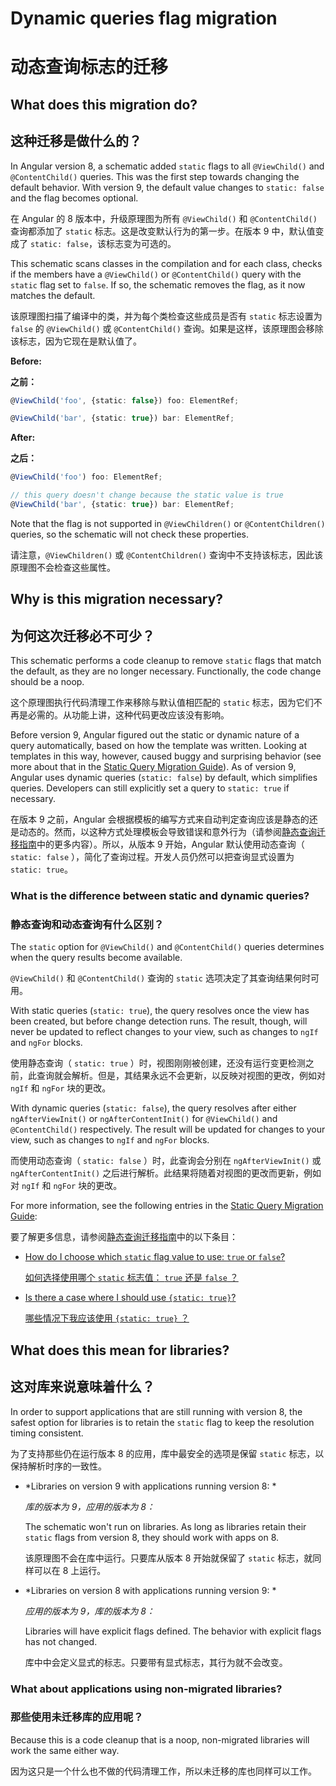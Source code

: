 # Dynamic queries flag migration

# 动态查询标志的迁移

## What does this migration do?

## 这种迁移是做什么的？

In Angular version 8, a schematic added `static` flags to all `@ViewChild()` and `@ContentChild()` queries.
This was the first step towards changing the default behavior.
With version 9, the default value changes to `static: false` and the flag becomes optional.

在 Angular 的 8 版本中，升级原理图为所有 `@ViewChild()` 和 `@ContentChild()` 查询都添加了 `static` 标志。这是改变默认行为的第一步。在版本 9 中，默认值变成了 `static: false`，该标志变为可选的。

This schematic scans classes in the compilation and for each class, checks if the members have a `@ViewChild()` or `@ContentChild()` query with the `static` flag set to `false`.
If so, the schematic removes the flag, as it now matches the default.

该原理图扫描了编译中的类，并为每个类检查这些成员是否有 `static` 标志设置为 `false` 的 `@ViewChild()` 或 `@ContentChild()` 查询。如果是这样，该原理图会移除该标志，因为它现在是默认值了。

**Before:**

**之前：**

```ts
@ViewChild('foo', {static: false}) foo: ElementRef;

@ViewChild('bar', {static: true}) bar: ElementRef;
```

**After:**

**之后：**

```ts
@ViewChild('foo') foo: ElementRef;

// this query doesn't change because the static value is true
@ViewChild('bar', {static: true}) bar: ElementRef;
```

Note that the flag is not supported in `@ViewChildren()` or `@ContentChildren()` queries, so the schematic will not check these properties.

请注意，`@ViewChildren()` 或 `@ContentChildren()` 查询中不支持该标志，因此该原理图不会检查这些属性。

## Why is this migration necessary?

## 为何这次迁移必不可少？

This schematic performs a code cleanup to remove `static` flags that match the default, as they are no longer necessary.
Functionally, the code change should be a noop.

这个原理图执行代码清理工作来移除与默认值相匹配的 `static` 标志，因为它们不再是必需的。从功能上讲，这种代码更改应该没有影响。

Before version 9, Angular figured out the static or dynamic nature of a query automatically, based on how the template was written.
Looking at templates in this way, however, caused buggy and surprising behavior (see more about that in the [Static Query Migration Guide](guide/static-query-migration#what-does-this-flag-mean)).
As of version 9, Angular uses dynamic queries (`static: false`) by default, which simplifies queries.
Developers can still explicitly set a query to `static: true` if necessary.

在版本 9 之前，Angular 会根据模板的编写方式来自动判定查询应该是静态的还是动态的。然而，以这种方式处理模板会导致错误和意外行为（请参阅[静态查询迁移指南](guide/static-query-migration#what-does-this-flag-mean)中的更多内容）。所以，从版本 9 开始，Angular 默认使用动态查询（ `static: false` ），简化了查询过程。开发人员仍然可以把查询显式设置为 `static: true`。

<div class=" alert is-helpful">

### What is the difference between static and dynamic queries?

### 静态查询和动态查询有什么区别？

The `static` option for `@ViewChild()` and `@ContentChild()` queries determines when the query results become available.

`@ViewChild()` 和 `@ContentChild()` 查询的 `static` 选项决定了其查询结果何时可用。

With static queries (`static: true`), the query resolves once the view has been created, but before change detection runs.
The result, though, will never be updated to reflect changes to your view, such as changes to `ngIf` and `ngFor` blocks.

使用静态查询（ `static: true` ）时，视图刚刚被创建，还没有运行变更检测之前，此查询就会解析。但是，其结果永远不会更新，以反映对视图的更改，例如对 `ngIf` 和 `ngFor` 块的更改。

With dynamic queries (`static: false`), the query resolves after either `ngAfterViewInit()` or `ngAfterContentInit()` for `@ViewChild()` and `@ContentChild()` respectively.
The result will be updated for changes to your view, such as changes to `ngIf` and `ngFor` blocks.

而使用动态查询（ `static: false` ）时，此查询会分别在 `ngAfterViewInit()` 或 `ngAfterContentInit()` 之后进行解析。此结果将随着对视图的更改而更新，例如对 `ngIf` 和 `ngFor` 块的更改。

For more information, see the following entries in the
[Static Query Migration Guide](guide/static-query-migration):

要了解更多信息，请参阅[静态查询迁移指南](guide/static-query-migration)中的以下条目：

* [How do I choose which `static` flag value to use: `true` or `false`?](guide/static-query-migration#how-do-i-choose-which-static-flag-value-to-use-true-or-false)

  [如何选择使用哪个 `static` 标志值： `true` 还是 `false` ？](guide/static-query-migration#how-do-i-choose-which-static-flag-value-to-use-true-or-false)

* [Is there a case where I should use `{static: true}`?](guide/static-query-migration#is-there-a-case-where-i-should-use-static-true)

  [哪些情况下我应该使用 `{static: true}` ？](guide/static-query-migration#is-there-a-case-where-i-should-use-static-true)

</div>

## What does this mean for libraries?

## 这对库来说意味着什么？

In order to support applications that are still running with version 8, the safest option for libraries is to retain the `static` flag to keep the resolution timing consistent.

为了支持那些仍在运行版本 8 的应用，库中最安全的选项是保留 `static` 标志，以保持解析时序的一致性。

- *Libraries on version 9 with applications running version 8: *

  *库的版本为 9，应用的版本为 8：*

  The schematic won't run on libraries.
  As long as libraries retain their `static` flags from version 8, they should work with apps on 8.

  该原理图不会在库中运行。只要库从版本 8 开始就保留了 `static` 标志，就同样可以在 8 上运行。

- *Libraries on version 8 with applications running version 9: *

  *应用的版本为 9，库的版本为 8：*

  Libraries will have explicit flags defined.
  The behavior with explicit flags has not changed.

  库中中会定义显式的标志。只要带有显式标志，其行为就不会改变。

### What about applications using non-migrated libraries?

### 那些使用未迁移库的应用呢？

Because this is a code cleanup that is a noop, non-migrated libraries will work the same either way.

因为这只是一个什么也不做的代码清理工作，所以未迁移的库也同样可以工作。
